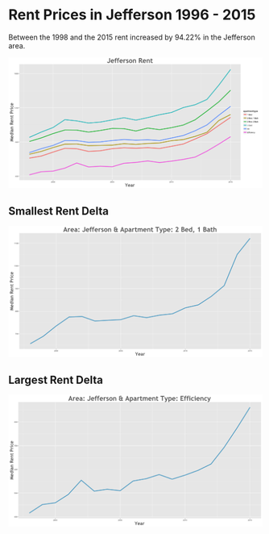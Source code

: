 Rent Prices in Jefferson 1996 - 2015
================

Between the 1998 and the 2015 rent increased by 94.22% in the Jefferson area.

![](../images/jefferson.png)

Smallest Rent Delta
-------------------

![](../images/rentDecrease/jefferson.png)

Largest Rent Delta
------------------

![](../images/rentIncrease/jefferson.png)
